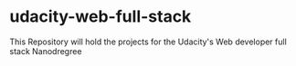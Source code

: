 # udacity-web-full-stack

This Repository will hold the projects for the Udacity's Web developer full stack Nanodregree
